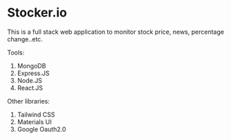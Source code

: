# Stocker.io

This is a full stack web application to monitor stock price, news, percentage change..etc.

Tools:
1. MongoDB
2. Express.JS
3. Node.JS
4. React.JS

Other libraries:
1. Tailwind CSS
2. Materials UI
3. Google Oauth2.0


